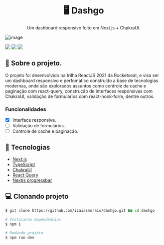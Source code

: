 <h1 align='center'>
   🖥 Dashgo
</h1>

<p align="center">Um dashboard responsivo feito em Next.js + ChakraUI.</p>

![image](https://user-images.githubusercontent.com/53953937/218267030-7d33e728-e847-4183-a4ee-1f5d348a84e9.png)

<img src="https://img.shields.io/static/v1?label=LICENSE&message=MIT&color=805AD5&style=for-the-badge"/> <img src="https://img.shields.io/static/v1?label=STATUS&message=DEVELOPING&color=805AD5&style=for-the-badge"/> <img src="https://img.shields.io/static/v1?label=NODE&message=V16.15.0&color=805AD5&style=for-the-badge"/>

## 📃 Sobre o projeto.

O projeto foi desenvolvido na trilha ReactJS 2021 da Rocketseat, e visa ser um dashboard responsivo e perfomático construído a base de tecnologias modernas, onde são explorados assuntos como controle de cache e paginação com react-query, construção de interfaces responsivas com ChakraUI, validação de formulários com react-hook-form, dentre outros.

### Funcionalidades

- [x] Interface responsiva.
- [ ] Validação de formulários.
- [ ] Controle de cache e paginação.

## 🚀 Tecnologias

- [Next.js](https://nextjs.org/)
- [TypeScript](https://www.typescriptlang.org/)
- [ChakraUI](https://chakra-ui.com/)
- [React Query](https://react-query-v3.tanstack.com/overview)
- [Nextjs progressbar](https://www.npmjs.com/package/nextjs-progressbar)

## 💻 Clonando projeto

```bash
$ git clone https://github.com/izaiasmorais/dashgo.git && cd dashgo
```

```bash
# Instalando dependências
$ npm i

# Rodando projeto
$ npm run dev

```

